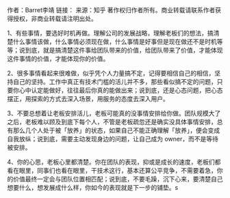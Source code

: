 作者：Barret李靖
链接：
来源：知乎
著作权归作者所有。商业转载请联系作者获得授权，非商业转载请注明出处。



1、有些事情，要选好时机再做。理解公司的发展战略，理解老板们的想法，搞清楚什么事情该做，什么事情必须现在做，什么事情是好事但是现在做还不是时机等等；说到底，就是搞清楚这件事给团队带来的价值，给团队带来了价值，才能体现这件事情的价值，才能体现你的价值。

2、很多事情看起来很难做，似乎凭个人力量搞不定，记得要相信自己的相信，坚持自己的坚持。工作中真正有技术门槛的活儿并不多，那些看似搞不定的问题，只要你心中认定能做好，往往最后你真的能做出来；说到底，还是心态问题，把心态摆正，用探索的方式去深入场景，用服务的态度去深入用户。

3、不要总想着让老板安排活儿，老板可能真的没事情安排给你做。团队规模大了之后，老板难以顾及到底下每个人，不管是老板疏忽还是确实没具体事情安排，总有那么几个人处于被「放养」的状态，如果自己不能正确理解「放养」，便会变成自我放纵；说到底，需要主动发现身边的问题，让自己成为 owner，而不是等待被安排。

4、你的心思，老板心里都清楚。你在团队的表现，抑或是成长的速度，老板们都看在眼里，同事们也看在眼里，干技术这行，基本还算公平竞争，不需要着急，你的价值最终一定会与团队位置相匹配；说到底，不要毛躁，沉下心来，要清楚自己想要什么，想发展成什么样，你如今的表现就是下一步的铺垫。s